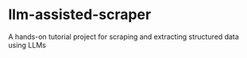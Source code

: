 # llm-assisted-scraper
A hands-on tutorial project for scraping and extracting structured data using LLMs
